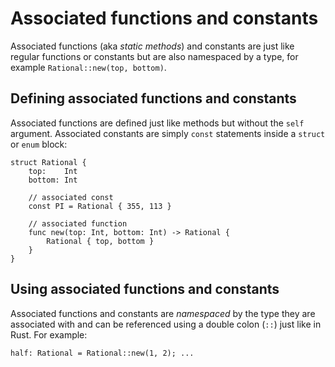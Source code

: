 # Associated functions and constants

Associated functions (aka *static methods*) and constants are just like regular functions or constants but are also namespaced by a type, for example `Rational::new(top, bottom)`.

## Defining associated functions and constants

Associated functions are defined just like methods but without the `self` argument. Associated constants are simply `const` statements inside a `struct` or `enum` block:

```helios
struct Rational {
    top:    Int
    bottom: Int

	// associated const
	const PI = Rational { 355, 113 }

	// associated function
	func new(top: Int, bottom: Int) -> Rational {
		Rational { top, bottom }
	}
}
```

## Using associated functions and constants

Associated functions and constants are *namespaced* by the type they are associated with
and can be referenced using a double colon (`::`) just like in Rust.
For example:

```helios
half: Rational = Rational::new(1, 2); ...
```